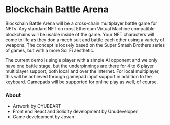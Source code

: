 # Blockchain Battle Arena

Blockchain Battle Arena will be a cross-chain multiplayer battle game for NFTs. Any standard NFT on most Ethereum Virtual Machine compatible blockchains will be usable inside of the game. Your NFT characters will come to life as they don a mech suit and battle each other using a variety of weapons. The concept is loosely based on the Super Smash Brothers series of games, but with a more Sci Fi aesthetic.

The current demo is single player with a simple AI opponent and we only have one battle stage, but the underpinnings are there for 4 to 6 player multiplayer support, both local and over the internet. For local multiplayer, this will be achieved through gamepad input support in addition to the keyboard. Gamepads will be supported for online play as well, of course.

### About

- Artwork by CYUBEART
- Front end React and Solidity development by Unudeveloper
- Game development by Jovan
